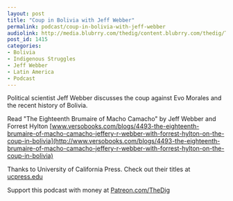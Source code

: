 ```yaml
---
layout: post
title: "Coup in Bolivia with Jeff Webber"
permalink: podcast/coup-in-bolivia-with-jeff-webber
audiolink: http://media.blubrry.com/thedig/content.blubrry.com/thedig/The_Dig-EP_229-Webber.mp3
post_id: 1415
categories: 
- Bolivia
- Indigenous Struggles
- Jeff Webber
- Latin America
- Podcast
---
```


Political scientist Jeff Webber discusses the coup against Evo Morales and the recent history of Bolivia. 

Read "The Eighteenth Brumaire of Macho Camacho" by Jeff Webber and Forrest Hylton 
[www.versobooks.com/blogs/4493-the-eighteenth-brumaire-of-macho-camacho-jeffery-r-webber-with-forrest-hylton-on-the-coup-in-bolivia](http://www.versobooks.com/blogs/4493-the-eighteenth-brumaire-of-macho-camacho-jeffery-r-webber-with-forrest-hylton-on-the-coup-in-bolivia)

Thanks to University of California Press. Check out their titles at 
[ucpress.edu](http://ucpress.edu)

Support this podcast with money at 
[Patreon.com/TheDig](http://Patreon.com/TheDig)